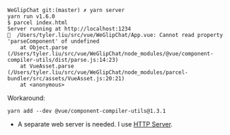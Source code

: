 ```
WeGlipChat git:(master) ✗ yarn server
yarn run v1.6.0
$ parcel index.html
Server running at http://localhost:1234
🚨  /Users/tyler.liu/src/vue/WeGlipChat/App.vue: Cannot read property 'parseComponent' of undefined
    at Object.parse (/Users/tyler.liu/src/vue/WeGlipChat/node_modules/@vue/component-compiler-utils/dist/parse.js:14:23)
    at VueAsset.parse (/Users/tyler.liu/src/vue/WeGlipChat/node_modules/parcel-bundler/src/assets/VueAsset.js:20:21)
    at <anonymous>
```

Workaround:

```
yarn add --dev @vue/component-compiler-utils@1.3.1
```


- A separate web server is needed. I use [HTTP Server](https://tylingsoft.com/http-server/).
